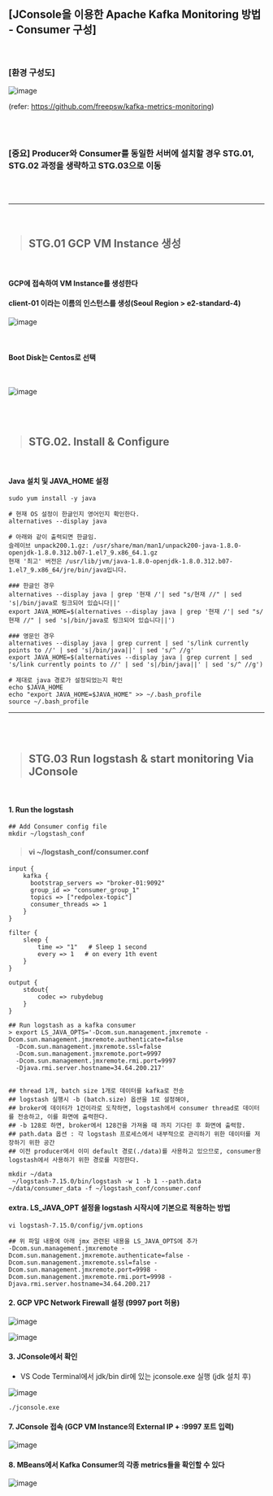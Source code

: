 ## [JConsole을 이용한 Apache Kafka Monitoring 방법 - Consumer 구성]

<br>

### [환경 구성도]

![image](https://user-images.githubusercontent.com/30817824/172536067-f8c369c5-9937-4fcd-bba1-8b84d9b17cf7.png)

(refer: https://github.com/freepsw/kafka-metrics-monitoring)

<br><br>


### [중요] Producer와 Consumer를 동일한 서버에 설치할 경우 STG.01, STG.02 과정을 생략하고 STG.03으로 이동

<br><br>

----------------------------------------------------------

<br>

> ##  STG.01 GCP VM Instance 생성

<br>

####  GCP에 접속하여 VM Instance를 생성한다
#### client-01 이라는 이름의 인스턴스를 생성(Seoul Region > e2-standard-4)

![image](https://user-images.githubusercontent.com/30817824/172522602-e2f8c980-8abc-48ab-b9c5-d77c9c969365.png)

<br>

#### Boot Disk는 Centos로 선택

<br>

![image](https://user-images.githubusercontent.com/30817824/172509380-4ad29e2c-00ba-4ed0-aee9-f5ab8a5f5f1b.png)

<br><br>

> ## STG.02. Install & Configure

<br>


#### Java 설치 및 JAVA_HOME 설정
```
sudo yum install -y java

# 현재 OS 설정이 한글인지 영어인지 확인한다. 
alternatives --display java

# 아래와 같이 출력되면 한글임. 
슬레이브 unpack200.1.gz: /usr/share/man/man1/unpack200-java-1.8.0-openjdk-1.8.0.312.b07-1.el7_9.x86_64.1.gz
현재 '최고' 버전은 /usr/lib/jvm/java-1.8.0-openjdk-1.8.0.312.b07-1.el7_9.x86_64/jre/bin/java입니다.

### 한글인 경우 
alternatives --display java | grep '현재 /'| sed "s/현재 //" | sed 's|/bin/java로 링크되어 있습니다||'
export JAVA_HOME=$(alternatives --display java | grep '현재 /'| sed "s/현재 //" | sed 's|/bin/java로 링크되어 있습니다||')

### 영문인 경우
alternatives --display java | grep current | sed 's/link currently points to //' | sed 's|/bin/java||' | sed 's/^ //g'
export JAVA_HOME=$(alternatives --display java | grep current | sed 's/link currently points to //' | sed 's|/bin/java||' | sed 's/^ //g')

# 제대로 java 경로가 설정되었는지 확인
echo $JAVA_HOME
echo "export JAVA_HOME=$JAVA_HOME" >> ~/.bash_profile
source ~/.bash_profile
```

-------------------------------------------------------------------

<br><br>

> ##  STG.03 Run logstash & start monitoring Via JConsole

<br>

#### 1. Run the logstash 
```
## Add Consumer config file 
mkdir ~/logstash_conf
```


> #### vi ~/logstash_conf/consumer.conf
```
input {
    kafka {
      bootstrap_servers => "broker-01:9092"
      group_id => "consumer_group_1"
      topics => ["redpolex-topic"]
      consumer_threads => 1
    }
}

filter {
    sleep {
        time => "1"   # Sleep 1 second
        every => 1   # on every 1th event
    }
}

output {
    stdout{
        codec => rubydebug
    }
}
```

```
## Run logstash as a kafka consumer
> export LS_JAVA_OPTS='-Dcom.sun.management.jmxremote -Dcom.sun.management.jmxremote.authenticate=false 
  -Dcom.sun.management.jmxremote.ssl=false 
  -Dcom.sun.management.jmxremote.port=9997 
  -Dcom.sun.management.jmxremote.rmi.port=9997 
  -Djava.rmi.server.hostname=34.64.200.217'


## thread 1개, batch size 1개로 데이터를 kafka로 전송
## logstash 실행시 -b (batch.size) 옵션을 1로 설정해야, 
## broker에 데이터가 1건이라로 도착하면, logstash에서 consumer thread로 데이터를 전송하고, 이를 화면에 출력한다. 
## -b 128로 하면, broker에서 128건을 가져올 때 까지 기다린 후 화면에 출력함. 
## path.data 옵션 : 각 logstash 프로세스에서 내부적으로 관리하기 위한 데이터를 저장하기 위한 공간 
## 이전 producer에서 이미 default 경로(./data)를 사용하고 있으므로, consumer용 logstash에서 사용하기 위한 경로를 지정한다. 

mkdir ~/data
 ~/logstash-7.15.0/bin/logstash -w 1 -b 1 --path.data ~/data/consumer_data -f ~/logstash_conf/consumer.conf
```

#### extra. LS_JAVA_OPT 설정을 logstash 시작시에 기본으로 적용하는 방법
```
vi logstash-7.15.0/config/jvm.options

## 위 파일 내용에 아래 jmx 관련된 내용을 LS_JAVA_OPTS에 추가
-Dcom.sun.management.jmxremote -Dcom.sun.management.jmxremote.authenticate=false -Dcom.sun.management.jmxremote.ssl=false -Dcom.sun.management.jmxremote.port=9998 -Dcom.sun.management.jmxremote.rmi.port=9998 -Djava.rmi.server.hostname=34.64.200.217
```


#### 2. GCP VPC Network Firewall 설정 (9997 port 허용)

![image](https://user-images.githubusercontent.com/30817824/172518925-0a960d8a-8a56-4d92-9af6-bf24231fcf53.png)

![image](https://user-images.githubusercontent.com/30817824/172518946-6441c4be-f390-4cba-a2b7-b78768e90f4e.png)



#### 3. JConsole에서 확인

- VS Code Terminal에서 jdk/bin dir에 있는 jconsole.exe 실행 (jdk 설치 후)

![image](https://user-images.githubusercontent.com/30817824/172519146-4645b5d8-b14c-4c76-a70f-5f1acd2ca8fe.png)


```
./jconsole.exe
```

#### 7. JConsole 접속 (GCP VM Instance의 External IP + :9997 포트 입력)

![image](https://user-images.githubusercontent.com/30817824/172537907-ec848370-8105-419c-a5ab-ee99adb1ab9b.png)

#### 8. MBeans에서 Kafka Consumer의 각종 metrics들을 확인할 수 있다

![image](https://user-images.githubusercontent.com/30817824/172538057-e6802cf7-5aac-472e-9436-61216f67eac1.png)

